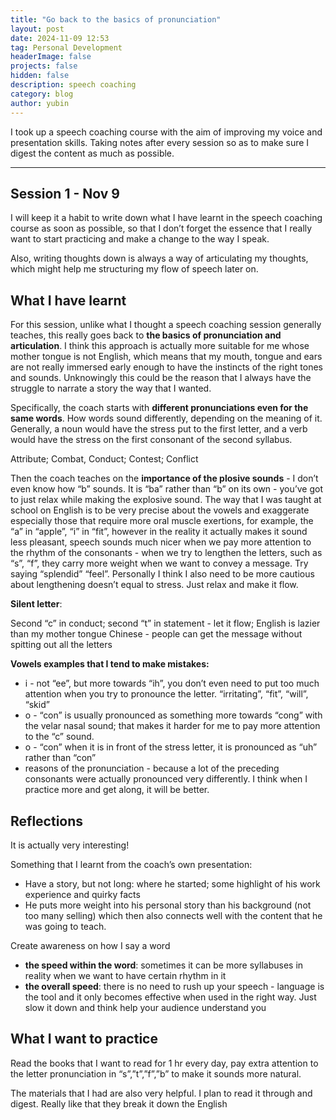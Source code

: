 ```yaml
---
title: "Go back to the basics of pronunciation"
layout: post
date: 2024-11-09 12:53
tag: Personal Development
headerImage: false
projects: false
hidden: false
description: speech coaching
category: blog
author: yubin
---
```


I took up a speech coaching course with the aim of improving my voice and presentation skills. Taking notes after every session so as to make sure I digest the content as much as possible.

---

## Session 1 - Nov 9

I will keep it a habit to write down what I have learnt in the speech coaching course as soon as possible, so that I don’t forget the essence that I really want to start practicing and make a change to the way I speak.

Also, writing thoughts down is always a way of articulating my thoughts, which might help me structuring my flow of speech later on.

## What I have learnt

For this session, unlike what I thought a speech coaching session generally teaches, this really goes back to **the basics of pronunciation and articulation**. I think this approach is actually more suitable for me whose mother tongue is not English, which means that my mouth, tongue and ears are not really immersed early enough to have the instincts of the right tones and sounds. Unknowingly this could be the reason that I always have the struggle to narrate a story the way that I wanted.

Specifically, the coach starts with **different pronunciations even for the same words**. How words sound differently, depending on the meaning of it. Generally, a noun would have the stress put to the first letter, and a verb would have the stress on the first consonant of the second syllabus. 

Attribute; Combat, Conduct; Contest; Conflict

Then the coach teaches on the **importance of the plosive sounds** - I don’t even know how “b” sounds. It is “ba” rather than “b” on its own - you’ve got to just relax while making the explosive sound. The way that I was taught at school on English is to be very precise about the vowels and exaggerate especially those that require more oral muscle exertions, for example, the “a” in “apple”, “i” in “fit”, however in the reality it actually makes it sound less pleasant, speech sounds much nicer when we pay more attention to the rhythm of the consonants - when we try to lengthen the letters, such as “s”, “f”, they carry more weight when we want to convey a message. Try saying “splendid” “feel”. Personally I think I also need to be more cautious about lengthening doesn’t equal to stress. Just relax and make it flow.

**Silent letter**: 

Second “c” in conduct; second “t” in statement - let it flow; English is lazier than my mother tongue Chinese - people can get the message without spitting out all the letters

**Vowels examples that I tend to make mistakes:** 

- i - not “ee”, but more towards “ih”, you don’t even need to put too much attention when you try to pronounce the letter. “irritating”, “fit”, “will”, “skid”
- o - “con” is usually pronounced as something more towards “cong” with the velar nasal sound; that makes it harder for me to pay more attention to the “c” sound.
- o - “con” when it is in front of the stress letter, it is pronounced as “uh” rather than “con”
- reasons of the pronunciation - because a lot of the preceding consonants were actually pronounced very differently. I think when I practice more and get along, it will be better.

## Reflections

It is actually very interesting!

Something that I learnt from the coach’s own presentation:

- Have a story, but not long: where he started; some highlight of his work experience and quirky facts
- He puts more weight into his personal story than his background (not too many selling) which then also connects well with the content that he was going to teach.

Create awareness on how I say a word

- **the speed within the word**: sometimes it can be more syllabuses in reality when we want to have certain rhythm in it
- **the overall speed**: there is no need to rush up your speech - language is the tool and it only becomes effective when used in the right way. Just slow it down and think help your audience understand you

## What I want to practice

Read the books that I want to read for 1 hr every day, pay extra attention to the letter pronunciation in “s”,”t”,”f”,”b” to make it sounds more natural.

The materials that I had are also very helpful. I plan to read it through and digest. Really like that they break it down the English

